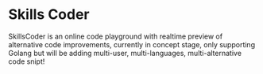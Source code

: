 # Skills Coder

SkillsCoder is an online code playground with realtime preview of alternative code improvements, currently in concept stage, only supporting Golang but will be adding multi-user, multi-languages, multi-alternative code snipt!